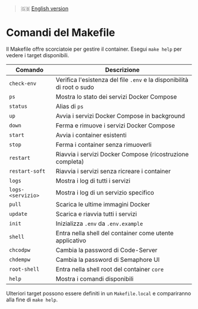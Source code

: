 > 🇬🇧 [English version](../en/makefile.md)

# Comandi del Makefile

Il Makefile offre scorciatoie per gestire il container. Esegui `make help` per vedere i target disponibili.

| Comando | Descrizione |
| ------- | ----------- |
| `check-env` | Verifica l'esistenza del file `.env` e la disponibilità di root o sudo |
| `ps` | Mostra lo stato dei servizi Docker Compose |
| `status` | Alias di `ps` |
| `up` | Avvia i servizi Docker Compose in background |
| `down` | Ferma e rimuove i servizi Docker Compose |
| `start` | Avvia i container esistenti |
| `stop` | Ferma i container senza rimuoverli |
| `restart` | Riavvia i servizi Docker Compose (ricostruzione completa) |
| `restart-soft` | Riavvia i servizi senza ricreare i container |
| `logs` | Mostra i log di tutti i servizi |
| `logs-<servizio>` | Mostra i log di un servizio specifico |
| `pull` | Scarica le ultime immagini Docker |
| `update` | Scarica e riavvia tutti i servizi |
| `init` | Inizializza `.env` da `.env.example` |
| `shell` | Entra nella shell del container come utente applicativo |
| `chcodpw` | Cambia la password di Code-Server |
| `chdempw` | Cambia la password di Semaphore UI |
| `root-shell` | Entra nella shell root del container `core` |
| `help` | Mostra i comandi disponibili |

Ulteriori target possono essere definiti in un `Makefile.local` e compariranno alla fine di `make help`.
